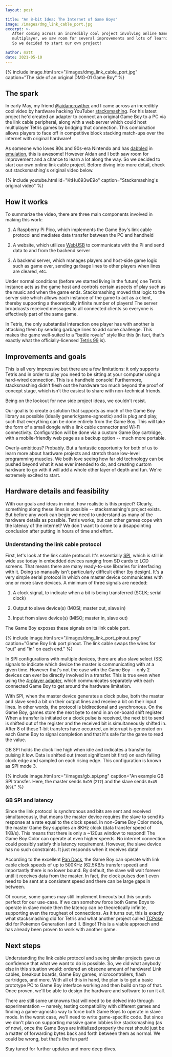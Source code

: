 ```yaml
---
layout: post

title: "An 8-bit Idea: The Internet of Game Boys"
image: /images/dmg_link_cable_port.jpg
excerpt: >-
   After coming across an incredibly cool project involving online Game Boy
   multiplayer, we saw room for several improvements and lots of learning.
   So we decided to start our own project!

author: matt
date: 2021-05-10
---
```


{%
   include image.html
   src="/images/dmg_link_cable_port.jpg"
   caption="The side of an original DMG-01 Game Boy"
%}

## The spark

In early May, my friend [@aidancrowther](https://github.com/aidancrowther)
and I came across an incredibly cool video by hardware hacking YouTuber
[stacksmashing](https://www.youtube.com/c/stacksmashing). For his latest project
he'd created an adapter to connect an original Game Boy to a PC via the link cable
peripheral, along with a web server which could host multiplayer Tetris games by
bridging that connection. This combination allows players to face off in
competitive block stacking match-ups over the internet with original hardware!

As someone who loves 80s and 90s-era Nintendo and has
[dabbled](https://github.com/mwpenny/GameDroid) in
[emulation](https://github.com/mwpenny/pureNES), this is awesome!
However Aidan and I both saw room for improvement and a chance to learn a lot
along the way. So we decided to start our own online link cable project.
Before diving into more detail, check out stacksmashing's original video below.

{% include youtube.html id="KtHu693wE9o" caption="Stacksmashing's original video" %}

## How it works

To summarize the video, there are three main components involved in making this work:

1. A Raspberry Pi Pico, which implements the Game Boy's link cable protocol and mediates
   data transfer between the PC and handheld

2. A website, which utilizes [WebUSB](https://developer.mozilla.org/en-US/docs/Web/API/WebUSB_API)
   to communicate with the Pi and send data to and from the backend server

3. A backend server, which manages players and host-side game logic such as game over,
   sending garbage lines to other players when lines are cleared, etc.

Under normal conditions (before we started living in the future) one Tetris
instance acts as the game host and controls certain aspects of play such as the
music and when the game ends. Stacksmashing moved that logic to the server side
which allows each instance of the game to act as a client, thereby supporting a
theoretically infinite number of players! The server broadcasts received messages
to all connected clients so everyone is effectively part of the same game.

In Tetris, the only substantial interaction one player has with another is
attacking them by sending garbage lines to add some challenge. This makes the
game well-suited to a "battle royale" style like this (in fact, that's exactly
what the officially-licensed
[Tetris 99](https://en.wikipedia.org/wiki/Tetris_99) is).

## Improvements and goals

This is all very impressive but there are a few limitations: it only supports
Tetris and in order to play you need to be sitting at your computer using a
hard-wired connection. This is a handheld console! Furthermore, stacksmashing
didn't flesh out the hardware too much beyond the proof of concept stage, which
isn't the easiest to share with non-technical friends.

Being on the lookout for new side project ideas, we couldn't resist.

Our goal is to create a solution that supports as much of the Game Boy library
as possible (ideally generic/game-agnostic) and is plug and play, such that
everything can be done entirely from the Game Boy. This will take the form of
a small dongle with a link cable connector and Wi-Fi connectivity. Configuration
will be done via a custom Game Boy cartridge, with a mobile-friendly web page as
a backup option -- much more portable.

Overly-ambitious? Probably. But a fantastic opportunity for both of us to learn
more about hardware projects and stretch those low-level programming muscles. We
both love seeing how far old technology can be pushed beyond what it was ever
intended to do, and creating custom hardware to go with it will add a whole other
layer of depth and fun. We're extremely excited to start.

## Hardware details and feasibility

With our goals and ideas in mind, how realistic is this project? Clearly,
something along these lines is possible -- stacksmashing's project exists. But
before any work can begin we need to understand as many of the hardware details
as possible. Tetris works, but can other games cope with the latency of the
internet? We don't want to come to a disappointing conclusion after putting in
hours of time and effort.

### Understanding the link cable protocol

First, let's look at the link cable protocol. It's essentially
[SPI](https://en.wikipedia.org/wiki/Serial_Peripheral_Interface), which is still
in wide use today in embedded devices ranging from SD cards to LCD screens. That
means there are many ready-to-use libraries for interfacing with it. Doing so
manually isn't particularly difficult either (by design). It's a very simple
serial protocol in which one master device communicates with one or more slave
devices. A minimum of three signals are needed:

1. A clock signal, to indicate when a bit is being transferred (SCLK; serial clock)

2. Output to slave device(s) (MOSI; master out, slave in)

3. Input from slave device(s) (MISO; master in, slave out)

The Game Boy exposes these signals on its link cable port.

{%
   include image.html
   src="/images/dmg_link_port_pinout.png"
   caption="Game Boy link port pinout. The link cable swaps the wires for &quot;out&quot; and &quot;in&quot; on each end."
%}

In SPI configurations with multiple devices, there are also slave select (SS)
signals to indicate which device the master is communicating with at a given
time. However that's not the case with the Game Boy -- only 2 devices can ever
be directly involved in a transfer. This is true even when using the
[4-player adapter](https://shonumi.github.io/articles/art9.html), which
communicates separately with each connected Game Boy to get around the hardware
limitation.

With SPI, when the master device generates a clock pulse, both the master and
slave send a bit on their output lines and receive a bit on their input lines.
In other words, the protocol is bidirectional and synchronous. On the Game Boy,
games store the next byte to send in an on-board shift register. When a transfer
is initiated or a clock pulse is received, the next bit to send is shifted out
of the register and the received bit is simultaneously shifted in. After 8 of
these 1-bit transfers have occurred, an interrupt is generated on each Game Boy
to signal completion and that it's safe for the game to read the value.

GB SPI holds the clock line high when idle and indicates a transfer by pulsing
it low. Data is shifted out (most significant bit first) on each falling clock
edge and sampled on each rising edge. This configuration is known as SPI mode 3.

{%
   include image.html
   src="/images/gb_spi.png"
   caption="An example GB SPI transfer. Here, the master sends `0xD9` (`217`) and the slave sends `0x45` (`69`)."
%}

### GB SPI and latency

Since the link protocol is synchronous and bits are sent and received
simultaneously, that means the master device requires the slave to send its
response at a rate equal to the clock speed. In non-Game Boy Color mode, the
master Game Boy supplies an 8KHz clock (data transfer speed of 1KB/s). This
means that there is only a ~120&mu;s window to respond! The Game Boy Color can
operate at even higher speeds. No internet connection could possibly satisfy
this latency requirement. However, the slave device has no such constraints.
It just responds when it receives data!

According to the excellent
[Pan Docs](https://gbdev.io/pandocs/Serial_Data_Transfer_(Link_Cable).html#external-clock),
the Game Boy can operate with link cable clock speeds of up to 500KHz (62.5KB/s
transfer speed) and importantly there is no lower bound. By default, the slave
will wait forever until it receives data from the master. In fact, the clock
pulses don't even need to be sent at a consistent speed and there can be large
gaps in between.

Of course, some games may still implement timeouts but this sounds perfect for
our use-case. If we can somehow force both Game Boys to operate in slave mode
then the latency can be theoretically infinite, supporting even the roughest of
connections. As it turns out, this is exactly what stacksmashing did for Tetris
and what another project called [TCPoke](http://pepijndevos.nl/TCPoke/)
did for Pokemon Generation I and II. Bingo! This is a viable approach and has
already been proven to work with another game.

## Next steps

Understanding the link cable protocol and seeing similar projects gave us
confidence that what we want to do is possible. So, we did what anybody else
in this situation would: ordered an obscene amount of hardware! Link cables,
breakout boards, Game Boy games, microcontrollers, flash cartridges, and more.
With all of this in hand, the plan is to get a basic prototype PC to Game Boy
interface working and then build on top of that. Once proven, we'll be able
to design the hardware and software to run it all.

There are still some unknowns that will need to be delved into through
experimentation -- namely, testing compatibility with different games and
finding a game-agnostic way to force both Game Boys to operate in slave mode.
In the worst case, we'll need to write game-specific code. But since we don't
plan on supporting massive game lobbies like stacksmashing (as of now), once
the Game Boys are initialized properly the rest should just be a matter of
forwarding bytes back and forth between them as normal. We could be wrong, but
that's the fun part!

Stay tuned for further updates and more deep dives.
